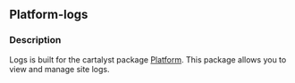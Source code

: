 ## Platform-logs

### Description

Logs is built for the cartalyst package [Platform](https://cartalyst.com/manual/platform/3.0). This package
allows you to view and manage site logs.